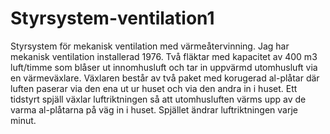 # Styrsystem-ventilation1
Styrsystem för mekanisk ventilation med värmeåtervinning.
Jag har mekanisk ventilation installerad 1976. Två fläktar med kapacitet av 400 m3 luft/timme som blåser ut innomhusluft och tar in uppvärmd utomhusluft via en värmeväxlare.
Växlaren består av två paket med korugerad al-plåtar där luften paserar via den ena ut ur huset och via den andra in i huset. Ett tidstyrt spjäll växlar luftriktningen så att utomhusluften värms upp av de varma al-plåtarna på väg in i huset. Spjället ändrar luftriktningen varje minut. 
